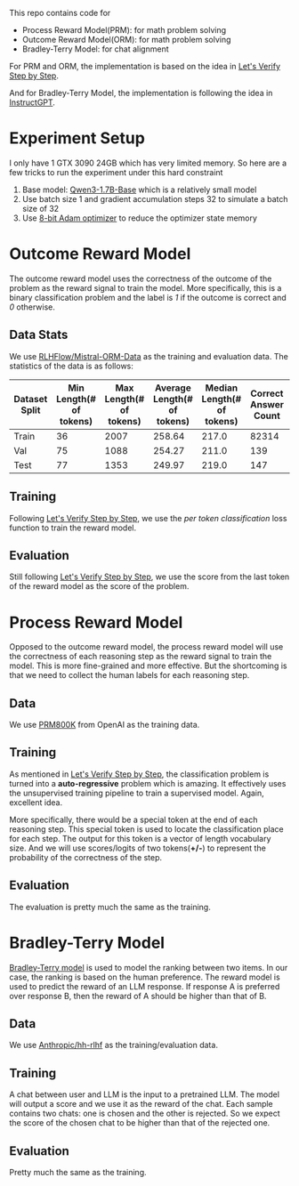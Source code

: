This repo contains code for

* Process Reward Model(PRM): for math problem solving
* Outcome Reward Model(ORM): for math problem solving
* Bradley-Terry Model: for chat alignment

For PRM and ORM, the implementation is based on the idea in [Let's Verify Step by Step](https://arxiv.org/abs/2305.20050).

And for Bradley-Terry Model, the implementation is following the idea in [InstructGPT](https://arxiv.org/abs/2203.02155).

# Experiment Setup

I only have 1 GTX 3090 24GB which has very limited memory. So here are a few tricks to run the experiment under this hard constraint

1. Base model: [Qwen3-1.7B-Base](https://huggingface.co/Qwen/Qwen3-1.7B-Base) which is a relatively small model
2. Use batch size 1 and gradient accumulation steps 32 to simulate a batch size of 32
3. Use [8-bit Adam optimizer](https://arxiv.org/abs/2110.02861) to reduce the optimizer state memory

# Outcome Reward Model

The outcome reward model uses the correctness of the outcome of the problem as the reward signal to train the model. More specifically, this is a binary classification problem and the
label is *1* if the outcome is correct and *0* otherwise.

## Data Stats
We use [RLHFlow/Mistral-ORM-Data](https://huggingface.co/datasets/RLHFlow/Mistral-ORM-Data) as the training and evaluation data. The statistics of the data is as follows:

| Dataset Split| Min Length(# of tokens) | Max Length(# of tokens) | Average Length(# of tokens) | Median Length(# of tokens) | Correct Answer Count | Incorrect Answer Count | Total Count |
|---------|------------|------------|----------------|---------------|----------------|----------------|-------------|
| Train   | 36        | 2007        | 258.64          | 217.0          | 82314            | 189912            | 272226         |
| Val     | 75        | 1088        | 254.27          | 211.0          | 139            | 361            | 500         |
| Test    | 77        | 1353        | 249.97          | 219.0          | 147            | 353            | 500         |

## Training
Following [Let's Verify Step by Step](https://arxiv.org/abs/2305.20050), we use the *per token classification* loss function to train the reward model.

## Evaluation
Still following [Let's Verify Step by Step](https://arxiv.org/abs/2305.20050), we use the score from the last token of the reward model as the score of the problem.

# Process Reward Model

Opposed to the outcome reward model, the process reward model will use the correctness of each reasoning step as the reward signal to train the model. This is more fine-grained and more effective. But the shortcoming is that
we need to collect the human labels for each reasoning step.

## Data

We use [PRM800K](https://github.com/openai/prm800k) from OpenAI as the training data.

## Training

As mentioned in [Let's Verify Step by Step](https://arxiv.org/abs/2305.20050), the classification problem is turned into a **auto-regressive** problem which is amazing. It effectively uses the unsupervised training pipeline to train a supervised model. Again, excellent idea.

More specifically, there would be a special token at the end of each reasoning step. This special token is used to locate the classification place for each step. The output for this token is a vector of length vocabulary size.
And we will use scores/logits of two tokens(**+/-**) to represent the probability of the correctness of the step.

## Evaluation

The evaluation is pretty much the same as the training.

# Bradley-Terry Model

[Bradley-Terry model](https://en.wikipedia.org/wiki/Bradley%E2%80%93Terry_model) is used to model the ranking between two items. In our case, the ranking is based on the human preference. The reward model is used to predict the reward of an LLM response. If response A is preferred over response B, then the reward of A should be higher than that of B.

## Data

We use [Anthropic/hh-rlhf](https://huggingface.co/datasets/Anthropic/hh-rlhf) as the training/evaluation data.

## Training

A chat between user and LLM is the input to a pretrained LLM. The model will output a score and we use it as the reward of the chat. Each sample contains two chats: one is chosen and the other is rejected. So we expect the score of the chosen chat to be higher than that of the rejected one.

## Evaluation

Pretty much the same as the training.